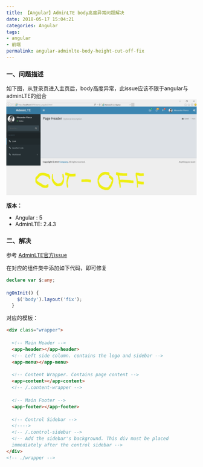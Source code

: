 ```yaml
---
title: 【Angular】AdminLTE body高度异常问题解决
date: 2018-05-17 15:04:21
categories: Angular
tags:
- angular
- 前端
permalink: angular-adminlte-body-height-cut-off-fix
---
```

### 一、问题描述
如下图，从登录页进入主页后，body高度异常，此issue应该不限于angular与adminLTE的组合
![cutoff .PNG](../images/cutoff%20.PNG)
<!--more-->
**版本：**
- Angular : 5
- AdminLTE: 2.4.3

### 二、解决
参考 [AdminLTE官方issue](https://github.com/almasaeed2010/AdminLTE/issues/1033)

在对应的组件类中添加如下代码，即可修复
```typescript
declare var $:any;

ngOnInit() {
    $('body').layout('fix');
  }
```

对应的模板：
```html
<div class="wrapper">

  <!-- Main Header -->
  <app-header></app-header>
  <!-- Left side column. contains the logo and sidebar -->
  <app-menu></app-menu>

  <!-- Content Wrapper. Contains page content -->
  <app-content></app-content>
  <!-- /.content-wrapper -->

  <!-- Main Footer -->
  <app-footer></app-footer>

  <!-- Control Sidebar -->
  <!---->
  <!-- /.control-sidebar -->
  <!-- Add the sidebar's background. This div must be placed
  immediately after the control sidebar -->
</div>
<!-- ./wrapper -->
```